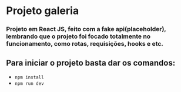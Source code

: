 # Projeto galeria

### Projeto em React JS, feito com a fake api(placeholder), lembrando que o projeto foi focado totalmente no funcionamento, como rotas, requisições, hooks e etc.

## Para iniciar o projeto basta dar os comandos:
-  `npm install` 
-  `npm run dev`

